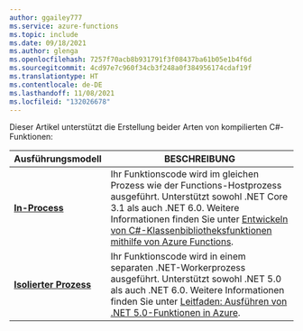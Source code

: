 ```yaml
---
author: ggailey777
ms.service: azure-functions
ms.topic: include
ms.date: 09/18/2021
ms.author: glenga
ms.openlocfilehash: 7257f70acb8b931791f3f08437ba61b05e1b4f6d
ms.sourcegitcommit: 4cd97e7c960f34cb3f248a0f384956174cdaf19f
ms.translationtype: HT
ms.contentlocale: de-DE
ms.lasthandoff: 11/08/2021
ms.locfileid: "132026678"
---
```

Dieser Artikel unterstützt die Erstellung beider Arten von kompilierten C#-Funktionen: 

| Ausführungsmodell | BESCHREIBUNG |
| --- | --- |
| **[In-Process](../articles/azure-functions/create-first-function-cli-csharp.md?tabs=in-process)**| Ihr Funktionscode wird im gleichen Prozess wie der Functions-Hostprozess ausgeführt. Unterstützt sowohl .NET Core 3.1 als auch .NET 6.0. Weitere Informationen finden Sie unter [Entwickeln von C#-Klassenbibliotheksfunktionen mithilfe von Azure Functions](../articles/azure-functions/functions-dotnet-class-library.md). |
| **[Isolierter Prozess](../articles/azure-functions/create-first-function-cli-csharp.md?tabs=isolated-process)**| Ihr Funktionscode wird in einem separaten .NET-Workerprozess ausgeführt. Unterstützt sowohl .NET 5.0 als auch .NET 6.0. Weitere Informationen finden Sie unter [Leitfaden: Ausführen von .NET 5.0-Funktionen in Azure](../articles/azure-functions/dotnet-isolated-process-guide.md). |